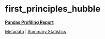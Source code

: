 # first_principles_hubble

[**Pandas Profiling Report**](https://epistasislab.github.io/pmlb/profile/first_principles_hubble.html)

[Metadata](metadata.yaml) | [Summary Statistics](summary_stats.tsv)


